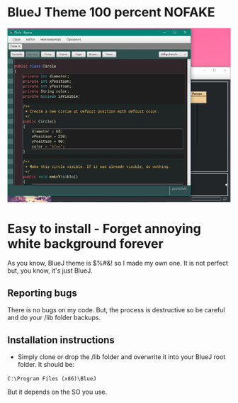 # BlueJ Theme 100 percent NOFAKE


![Bluej1](https://github.com/moracabanas/BlueJ-Theme-100-percent-NOFAKE/blob/master/img/BlueJ1.jpg)


Easy to install - Forget annoying white background forever
=================

As you know, BlueJ theme is $%#&! so I made my own one. It is not perfect but, you know, it's just BlueJ.

Reporting bugs
--------------

There is no bugs on my code. 
But, the process is destructive so be careful and do your /lib folder backups. 


Installation instructions
-------



* Simply clone or drop the /lib folder and overwrite it into your BlueJ root folder. It should be:

`C:\Program Files (x86)\BlueJ`

But it depends on the SO you use.
